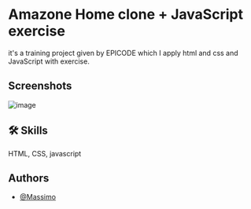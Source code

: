 # Amazone Home clone + JavaScript exercise
it's a training project given by EPICODE which I apply html and css and JavaScript with exercise.

## Screenshots

![image](https://github.com/MrMax01/S2-L5-Progetto-settimanale/assets/135627515/6b2c389d-7bb9-455a-980e-7956275b9252)


## 🛠 Skills
 HTML, CSS, javascript


## Authors

- [@Massimo](https://www.github.com/MrMax01)

